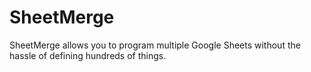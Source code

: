 # SheetMerge
SheetMerge allows you to program multiple Google Sheets without the hassle of defining hundreds of things.
